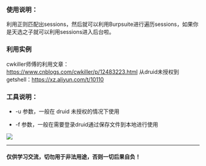 ### 使用说明：

利用正则匹配出sessions，然后就可以利用Burpsuite进行遍历sessions，如果你是天选之子就可以利用sessions进入后台啦。

### 利用实例

cwkiller师傅的利用文章：https://www.cnblogs.com/cwkiller/p/12483223.html
从druid未授权到getshell：https://xz.aliyun.com/t/10110



### 工具说明：

- -u 参数，一般在 druid 未授权的情况下使用

- -f  参数，一般在需要登录druid通过保存文件到本地进行使用


![](https://raw.githubusercontent.com/yuyan-sec/druid_sessions/main/1.png)

----

#### 仅供学习交流，切勿用于非法用途，否则一切后果自负！
